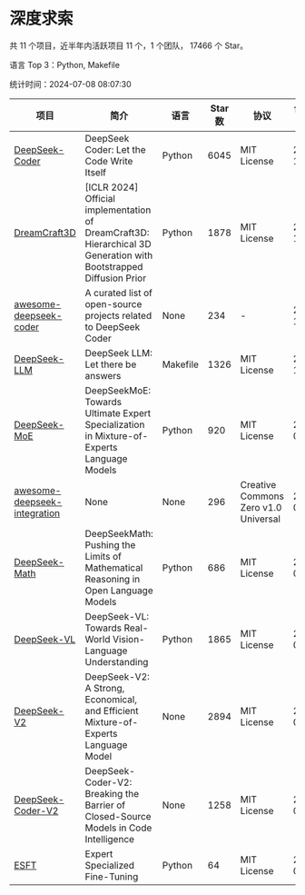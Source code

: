 # 深度求索

共 11 个项目，近半年内活跃项目 11 个，1 个团队， 17466 个 Star。

语言 Top 3：Python, Makefile

统计时间：2024-07-08 08:07:30

| 项目 | 简介 | 语言 | Star 数 | 协议 | 创建时间 | 最后更新时间 |
| --- | --- | --- | --- | --- | --- | --- |
| [DeepSeek-Coder](https://github.com/deepseek-ai/DeepSeek-Coder) | DeepSeek Coder: Let the Code Write Itself | Python | 6045 | MIT License | 2023-10-20 | 2024-07-08 |
| [DreamCraft3D](https://github.com/deepseek-ai/DreamCraft3D) | [ICLR 2024] Official implementation of DreamCraft3D: Hierarchical 3D Generation with Bootstrapped Diffusion Prior | Python | 1878 | MIT License | 2023-10-23 | 2024-07-08 |
| [awesome-deepseek-coder](https://github.com/deepseek-ai/awesome-deepseek-coder) | A curated list of open-source projects related to DeepSeek Coder | None | 234 | - | 2023-11-06 | 2024-07-02 |
| [DeepSeek-LLM](https://github.com/deepseek-ai/DeepSeek-LLM) | DeepSeek LLM: Let there be answers | Makefile | 1326 | MIT License | 2023-11-29 | 2024-07-07 |
| [DeepSeek-MoE](https://github.com/deepseek-ai/DeepSeek-MoE) | DeepSeekMoE: Towards Ultimate Expert Specialization in Mixture-of-Experts Language Models | Python | 920 | MIT License | 2024-01-02 | 2024-07-08 |
| [awesome-deepseek-integration](https://github.com/deepseek-ai/awesome-deepseek-integration) | None | None | 296 | Creative Commons Zero v1.0 Universal | 2024-01-11 | 2024-07-08 |
| [DeepSeek-Math](https://github.com/deepseek-ai/DeepSeek-Math) | DeepSeekMath: Pushing the Limits of Mathematical Reasoning in Open Language Models | Python | 686 | MIT License | 2024-02-05 | 2024-07-08 |
| [DeepSeek-VL](https://github.com/deepseek-ai/DeepSeek-VL) | DeepSeek-VL: Towards Real-World Vision-Language Understanding | Python | 1865 | MIT License | 2024-03-07 | 2024-07-08 |
| [DeepSeek-V2](https://github.com/deepseek-ai/DeepSeek-V2) | DeepSeek-V2: A Strong, Economical, and Efficient Mixture-of-Experts Language Model | None | 2894 | MIT License | 2024-04-22 | 2024-07-08 |
| [DeepSeek-Coder-V2](https://github.com/deepseek-ai/DeepSeek-Coder-V2) | DeepSeek-Coder-V2: Breaking the Barrier of Closed-Source Models in Code Intelligence | None | 1258 | MIT License | 2024-06-14 | 2024-07-08 |
| [ESFT](https://github.com/deepseek-ai/ESFT) | Expert Specialized Fine-Tuning | Python | 64 | MIT License | 2024-07-04 | 2024-07-08 |
